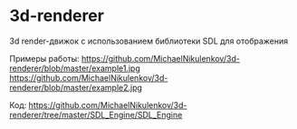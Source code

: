 # 3d-renderer
3d render-движок с использованием библиотеки SDL для отображения

Примеры работы:
https://github.com/MichaelNikulenkov/3d-renderer/blob/master/example1.jpg
https://github.com/MichaelNikulenkov/3d-renderer/blob/master/example2.jpg

Код:
https://github.com/MichaelNikulenkov/3d-renderer/tree/master/SDL_Engine/SDL_Engine
